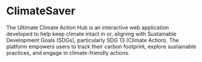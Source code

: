# ClimateSaver
The Ultimate Climate Action Hub is an interactive web application developed to help keep climate intact in or, aligning with Sustainable Development Goals (SDGs), particularly SDG 13 (Climate Action). The platform empowers users to track their carbon footprint, explore sustainable practices, and engage in climate-friendly actions.
